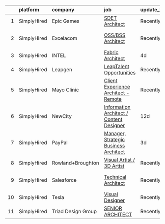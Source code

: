 

|    | platform    | company            | job                                                                                                                                                   | update_time   | location               |
|---:|:------------|:-------------------|:------------------------------------------------------------------------------------------------------------------------------------------------------|:--------------|:-----------------------|
|  1 | SimplyHired | Epic Games         | [SDET Architect](https://www.simplyhired.com/job/RcQqenONBBLRPGkVJ9qRccI0RGTVUv7oJwvpzPQXHy7mpwsC3DajbQ?q=visual+architect)                           | Recently      | Cary, NC               |
|  2 | SimplyHired | Excelacom          | [OSS/BSS Architect](https://www.simplyhired.com/job/KoO2VPFwqEz0xsh9rDvz-QqF1MJoo3cngJB7-0chrD7SmafQg7UKkw?q=visual+architect)                        | Recently      | Denver, CO +1 location |
|  3 | SimplyHired | INTEL              | [Fabric Architect](https://www.simplyhired.com/job/Wj898KZ2lQSZgU4Hw3aj1rQ0zn9cfGJbSDUiQDS63lghu0fMa5xDRw?q=visual+architect)                         | 4d            | Remote +2 locations    |
|  4 | SimplyHired | Leapgen            | [LeapTalent Opportunities](https://www.simplyhired.com/job/Va9YE_CbC5iE9GxwoiD-2gucMQLfxE-GRSsOVdOeSXT7P3fS5Dk51A?q=visual+architect)                 | Recently      | Saint Louis Park, MN   |
|  5 | SimplyHired | Mayo Clinic        | [Client Experience Architect - Remote](https://www.simplyhired.com/job/pgxtlSVly3M_awQAPUZDsRf-SabZvIiGbW2wyvi3ocm0rF_RkrhIIw?q=visual+architect)     | Recently      | Rochester, MN          |
|  6 | SimplyHired | NewCity            | [Information Architect / Content Designer](https://www.simplyhired.com/job/8QCK-Ph223wQdqZAzZiundAyjW2SD2mnayusYp2SMHY4Kr_jTgHDVA?q=visual+architect) | 12d           | Blacksburg, VA         |
|  7 | SimplyHired | PayPal             | [Manager, Strategic Business Architect](https://www.simplyhired.com/job/Q5G0Pzf39oPsb2eKnoEvy3Sd1yolBe-1_XLpxq_LIhQhICxIOIB0fw?q=visual+architect)    | 3d            | Georgia +4 locations   |
|  8 | SimplyHired | Rowland+Broughton  | [Visual Artist / 3D Artist](https://www.simplyhired.com/job/a6jc09FaT-WsTWRX4SZ9r250FnXzzVMgqyOB-q7qjxkVTn6ELeF_Pg?q=visual+architect)                | Recently      | Denver, CO             |
|  9 | SimplyHired | Salesforce         | [Technical Architect](https://www.simplyhired.com/job/X-gpGIxz6uRTU16H_KU8I6tKqDiZuT9Qsa27jjOx9MKkiItg4a1cxA?q=visual+architect)                      | Recently      | San Francisco, CA      |
| 10 | SimplyHired | Tesla              | [Visual Designer](https://www.simplyhired.com/job/jVZ_p4GEKvZL96ZiwiLT8bF3jvvzIMSYMP2xK2f82xxxJT-l9Ynf4A?q=visual+architect)                          | Recently      | Hawthorne, CA          |
| 11 | SimplyHired | Triad Design Group | [SENIOR ARCHITECT](https://www.simplyhired.com/job/_FfyJ72hXMc7q_5jqIvnvjiO0dIW_9z3st3ahLV_ZLklNiYaCXpZaQ?q=visual+architect)                         | Recently      | North Carolina         |